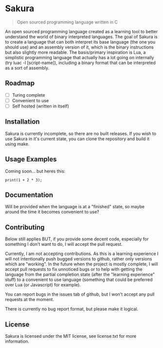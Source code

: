 # Sakura

> Open sourced programming language written in C

An open sourced programming language created as a learning tool to better understand the world of binary interpreted languages. The goal of Sakura is to create a language that can both interpret its base language (the one you should use) and an assembly version of it, which is the binary instructions but also slightly more readable. The basis/primary inspiration is Lua, a simplistic programming language that actually has a lot going on internally (try luac -l [script-name]), including a binary format that can be interpreted as a sort of assembly.

## Roadmap

- [ ] Turing complete
- [ ] Convenient to use
- [ ] Self hosted (written in itself)

## Installation

Sakura is currently incomplete, so there are no built releases. If you wish to use Sakura in it's current state, you can clone the repository and build it using make.

## Usage Examples

Coming soon... but heres this:

```
print(1 + 2 * 3);
```

## Documentation

Will be provided when the language is at a "finished" state, so maybe around the time it becomes convenient to use?

## Contributing

Below still applies BUT, if you provide some decent code, especially for something I don't want to do, I will accept the pull request.

Currently, I am not accepting contributions. As this is a learning experience I will not intentionally push bugged versions to github, rather only versions which are "working". In the future when the project is mostly complete, I will accept pull requests to fix unnoticed bugs or to help with getting the language from the partial completion state (after the "learning experience" stuff) to a convenient to use language (something that could be preferred over Lua (or Javascript) for example).

You can report bugs in the issues tab of github, but I won't accept any pull requests at the moment.

There is currently no bug report format, but please make it logical.

## License

Sakura is licensed under the MIT license, see license.txt for more information.

